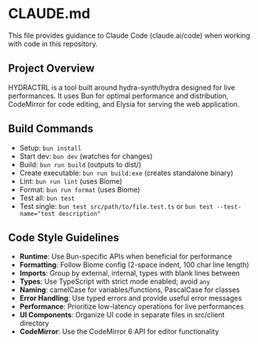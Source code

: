 # CLAUDE.md

This file provides guidance to Claude Code (claude.ai/code) when working with code in this repository.

## Project Overview
HYDRACTRL is a tool built around hydra-synth/hydra designed for live performances. It uses Bun for optimal performance and distribution, CodeMirror for code editing, and Elysia for serving the web application.

## Build Commands
- Setup: `bun install`
- Start dev: `bun dev` (watches for changes)
- Build: `bun run build` (outputs to dist/)
- Create executable: `bun run build:exe` (creates standalone binary)
- Lint: `bun run lint` (uses Biome)
- Format: `bun run format` (uses Biome)
- Test all: `bun test`
- Test single: `bun test src/path/to/file.test.ts` or `bun test --test-name="test description"`

## Code Style Guidelines
- **Runtime**: Use Bun-specific APIs when beneficial for performance
- **Formatting**: Follow Biome config (2-space indent, 100 char line length)
- **Imports**: Group by external, internal, types with blank lines between
- **Types**: Use TypeScript with strict mode enabled; avoid `any`
- **Naming**: camelCase for variables/functions, PascalCase for classes
- **Error Handling**: Use typed errors and provide useful error messages
- **Performance**: Prioritize low-latency operations for live performances
- **UI Components**: Organize UI code in separate files in src/client directory
- **CodeMirror**: Use the CodeMirror 6 API for editor functionality